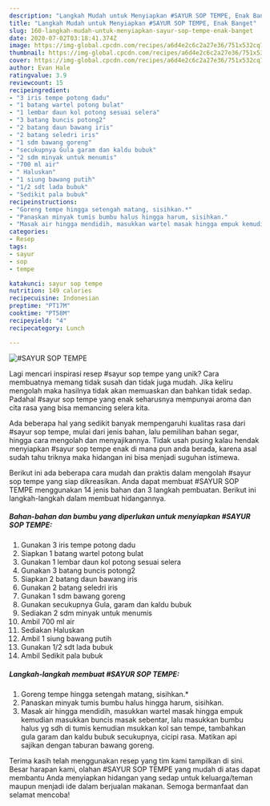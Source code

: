 ```yaml
---
description: "Langkah Mudah untuk Menyiapkan #SAYUR SOP TEMPE, Enak Banget"
title: "Langkah Mudah untuk Menyiapkan #SAYUR SOP TEMPE, Enak Banget"
slug: 160-langkah-mudah-untuk-menyiapkan-sayur-sop-tempe-enak-banget
date: 2020-07-02T03:18:41.374Z
image: https://img-global.cpcdn.com/recipes/a6d4e2c6c2a27e36/751x532cq70/sayur-sop-tempe-foto-resep-utama.jpg
thumbnail: https://img-global.cpcdn.com/recipes/a6d4e2c6c2a27e36/751x532cq70/sayur-sop-tempe-foto-resep-utama.jpg
cover: https://img-global.cpcdn.com/recipes/a6d4e2c6c2a27e36/751x532cq70/sayur-sop-tempe-foto-resep-utama.jpg
author: Evan Hale
ratingvalue: 3.9
reviewcount: 15
recipeingredient:
- "3 iris tempe potong dadu"
- "1 batang wartel potong bulat"
- "1 lembar daun kol potong sesuai selera"
- "3 batang buncis potong2"
- "2 batang daun bawang iris"
- "2 batang seledri iris"
- "1 sdm bawang goreng"
- "secukupnya Gula garam dan kaldu bubuk"
- "2 sdm minyak untuk menumis"
- "700 ml air"
- " Haluskan"
- "1 siung bawang putih"
- "1/2 sdt lada bubuk"
- "Sedikit pala bubuk"
recipeinstructions:
- "Goreng tempe hingga setengah matang, sisihkan.*"
- "Panaskan minyak tumis bumbu halus hingga harum, sisihkan."
- "Masak air hingga mendidih, masukkan wartel masak hingga empuk kemudian masukkan buncis masak sebentar, lalu masukkan bumbu halus yg sdh di tumis kemudian msukkan kol san tempe, tambahkan gula garam dan kaldu bubuk secukupnya, cicipi rasa. Matikan api sajikan dengan taburan bawang goreng."
categories:
- Resep
tags:
- sayur
- sop
- tempe

katakunci: sayur sop tempe 
nutrition: 149 calories
recipecuisine: Indonesian
preptime: "PT17M"
cooktime: "PT58M"
recipeyield: "4"
recipecategory: Lunch

---
```



![#SAYUR SOP TEMPE](https://img-global.cpcdn.com/recipes/a6d4e2c6c2a27e36/751x532cq70/sayur-sop-tempe-foto-resep-utama.jpg)

Lagi mencari inspirasi resep #sayur sop tempe yang unik? Cara membuatnya memang tidak susah dan tidak juga mudah. Jika keliru mengolah maka hasilnya tidak akan memuaskan dan bahkan tidak sedap. Padahal #sayur sop tempe yang enak seharusnya mempunyai aroma dan cita rasa yang bisa memancing selera kita.

Ada beberapa hal yang sedikit banyak mempengaruhi kualitas rasa dari #sayur sop tempe, mulai dari jenis bahan, lalu pemilihan bahan segar, hingga cara mengolah dan menyajikannya. Tidak usah pusing kalau hendak menyiapkan #sayur sop tempe enak di mana pun anda berada, karena asal sudah tahu triknya maka hidangan ini bisa menjadi suguhan istimewa.




Berikut ini ada beberapa cara mudah dan praktis dalam mengolah #sayur sop tempe yang siap dikreasikan. Anda dapat membuat #SAYUR SOP TEMPE menggunakan 14 jenis bahan dan 3 langkah pembuatan. Berikut ini langkah-langkah dalam membuat hidangannya.

<!--inarticleads1-->

##### Bahan-bahan dan bumbu yang diperlukan untuk menyiapkan #SAYUR SOP TEMPE:

1. Gunakan 3 iris tempe potong dadu
1. Siapkan 1 batang wartel potong bulat
1. Gunakan 1 lembar daun kol potong sesuai selera
1. Gunakan 3 batang buncis potong2
1. Siapkan 2 batang daun bawang iris
1. Gunakan 2 batang seledri iris
1. Gunakan 1 sdm bawang goreng
1. Gunakan secukupnya Gula, garam dan kaldu bubuk
1. Sediakan 2 sdm minyak untuk menumis
1. Ambil 700 ml air
1. Sediakan  Haluskan
1. Ambil 1 siung bawang putih
1. Gunakan 1/2 sdt lada bubuk
1. Ambil Sedikit pala bubuk




<!--inarticleads2-->

##### Langkah-langkah membuat #SAYUR SOP TEMPE:

1. Goreng tempe hingga setengah matang, sisihkan.*
1. Panaskan minyak tumis bumbu halus hingga harum, sisihkan.
1. Masak air hingga mendidih, masukkan wartel masak hingga empuk kemudian masukkan buncis masak sebentar, lalu masukkan bumbu halus yg sdh di tumis kemudian msukkan kol san tempe, tambahkan gula garam dan kaldu bubuk secukupnya, cicipi rasa. Matikan api sajikan dengan taburan bawang goreng.




Terima kasih telah menggunakan resep yang tim kami tampilkan di sini. Besar harapan kami, olahan #SAYUR SOP TEMPE yang mudah di atas dapat membantu Anda menyiapkan hidangan yang sedap untuk keluarga/teman maupun menjadi ide dalam berjualan makanan. Semoga bermanfaat dan selamat mencoba!
